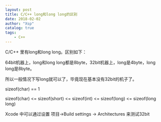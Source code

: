 ```yaml
---
layout: post
title: C/C++ long和long long的区别
date: 2018-02-02
author: "Xsp"
catalog: true
tags:
    - C++
---
```


C/C++ 里有long和long long。区别如下：

64bit机器上，long和long long都是8byte，32bit机器上，long是4byte，long long是8byte。

所以一般情况下写long就可以了，毕竟现在基本没有32bit的机子了。

sizeof(char) == 1

sizeof(char) <= sizeof(short) <= sizeof(int) <= sizeof(long) <= sizeof(long long)


Xcode 中可以通过设置 项目->Build settings -> Architectures 来测试32bit
